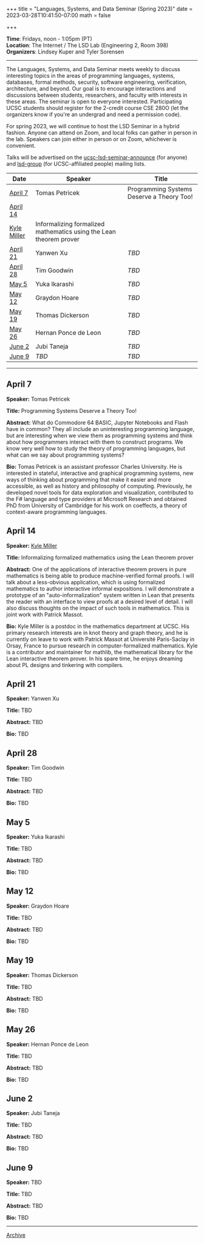 +++
title = "Languages, Systems, and Data Seminar (Spring 2023)"
date = 2023-03-28T10:41:50-07:00
math = false

+++

**Time**: Fridays, noon - 1:05pm (PT) <br />
**Location**: The Internet / The LSD Lab (Engineering 2, Room 398) <br />
**Organizers**: Lindsey Kuper and Tyler Sorensen <br />

---

The Languages, Systems, and Data Seminar meets weekly to discuss interesting topics in the areas of programming languages, systems, databases, formal methods, security, software engineering, verification, architecture, and beyond.  Our goal is to encourage interactions and discussions between students, researchers, and faculty with interests in these areas.  The seminar is open to everyone interested.  Participating UCSC students should register for the 2-credit course CSE 280O (let the organizers know if you're an undergrad and need a permission code).

For spring 2023, we will continue to host the LSD Seminar in a hybrid fashion.  Anyone can attend on Zoom, and local folks can gather in person in the lab.  Speakers can join either in person or on Zoom, whichever is convenient.

Talks will be advertised on the [ucsc-lsd-seminar-announce](https://groups.google.com/g/ucsc-lsd-seminar-announce) (for anyone) and [lsd-group](https://groups.google.com/a/ucsc.edu/g/lsd-group/members) (for UCSC-affiliated people) mailing lists.

| Date                  | Speaker                | Title                                                                                    |
|-------                |---------               |---------                                                                                 |
| [April 7](#april-7)   | Tomas Petricek         | Programming Systems Deserve a Theory Too!                                                |
| [April 14](#april-14) | 
[Kyle Miller](https://people.ucsc.edu/~kymiller/)     | Informalizing formalized mathematics using the Lean theorem prover
| [April 21](#april-21) | Yanwen Xu              | _TBD_                                                                                    |
| [April 28](#april-28) | Tim Goodwin            | _TBD_                                                                                    |
| [May 5](#may-5)       | Yuka Ikarashi          | _TBD_                                                                                    |
| [May 12](#may-12)     | Graydon Hoare          | _TBD_                                                                                    |
| [May 19](#may-19)     | Thomas Dickerson       | _TBD_                                                                                    |
| [May 26](#may-26)     | Hernan Ponce de Leon   | _TBD_                                                                                    |
| [June 2](#june-2)     | Jubi Taneja            | _TBD_                                                                                    |
| [June 9](#june-9)     | _TBD_                  | _TBD_                                                                                    |

---

## April 7

**Speaker:** Tomas Petricek

**Title:** Programming Systems Deserve a Theory Too!

**Abstract:** What do Commodore 64 BASIC, Jupyter Notebooks and Flash have in common? They all include an uninteresting programming language, but are interesting when we view them as programming systems and think about how programmers interact with them to construct programs. We know very well how to study the theory of programming languages, but what can we say about programming systems?

**Bio:** Tomas Petricek is an assistant professor Charles University. He is interested in stateful, interactive and graphical programming systems, new ways of thinking about programming that make it easier and more accessible, as well as history and philosophy of computing. Previously, he developed novel tools for data exploration and visualization, contributed to the F# language and type providers at Microsoft Research and obtained PhD from University of Cambridge for his work on coeffects, a theory of context-aware programming languages.

## April 14

**Speaker:** [Kyle Miller](https://people.ucsc.edu/~kymiller/)

**Title:** Informalizing formalized mathematics using the Lean theorem prover

**Abstract:** One of the applications of interactive theorem provers in pure mathematics is being able to produce machine-verified formal proofs. I will talk about a less-obvious application, which is using formalized mathematics to author interactive informal expositions. I will demonstrate a prototype of an "auto-informalization" system written in Lean that presents the reader with an interface to view proofs at a desired level of detail.  I will also discuss thoughts on the impact of such tools in mathematics. This is joint work with Patrick Massot.

**Bio:** Kyle Miller is a postdoc in the mathematics department at UCSC. His primary research interests are in knot theory and graph theory, and he is currently on leave to work with Patrick Massot at Université Paris-Saclay in Orsay, France to pursue research in computer-formalized mathematics. Kyle is a contributor and maintainer for mathlib, the mathematical library for the Lean interactive theorem prover. In his spare time, he enjoys dreaming about PL designs and tinkering with compilers.

## April 21

**Speaker:** Yanwen Xu

**Title:** TBD

**Abstract:** TBD

**Bio:** TBD

## April 28

**Speaker:** Tim Goodwin

**Title:** TBD

**Abstract:** TBD

**Bio:** TBD

## May 5

**Speaker:** Yuka Ikarashi

**Title:** TBD

**Abstract:** TBD

**Bio:** TBD

## May 12

**Speaker:** Graydon Hoare

**Title:** TBD

**Abstract:** TBD

**Bio:** TBD

## May 19

**Speaker:** Thomas Dickerson

**Title:** TBD

**Abstract:** TBD

**Bio:** TBD

## May 26

**Speaker:** Hernan Ponce de Leon

**Title:** TBD

**Abstract:** TBD

**Bio:** TBD

## June 2

**Speaker:** Jubi Taneja

**Title:** TBD

**Abstract:** TBD

**Bio:** TBD

## June 9

**Speaker:** TBD

**Title:** TBD

**Abstract:** TBD

**Bio:** TBD

---

[Archive](../)
